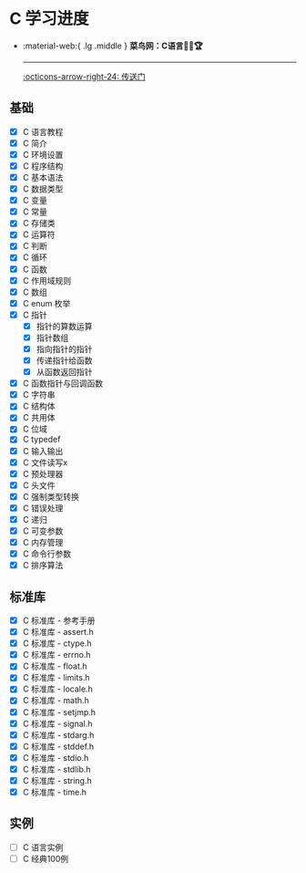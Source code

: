 # C 学习进度

<div class="grid cards" markdown>

-   :material-web:{ .lg .middle } __菜鸟网：C语言🎯✅🏆__

    ---

    [:octicons-arrow-right-24: <a href="https://www.runoob.com/cprogramming/c-tutorial.html" target="_blank"> 传送门 </a>](#)

</div>

## 基础
- [x] C 语言教程
- [x] C 简介
- [x] C 环境设置
- [x] C 程序结构
- [x] C 基本语法
- [x] C 数据类型
- [x] C 变量
- [x] C 常量
- [x] C 存储类
- [x] C 运算符
- [x] C 判断
- [x] C 循环
- [x] C 函数
- [x] C 作用域规则
- [x] C 数组
- [x] C enum 枚举
- [x] C 指针
  - [x] 指针的算数运算
  - [x] 指针数组
  - [x] 指向指针的指针
  - [x] 传递指针给函数
  - [x] 从函数返回指针
- [x] C 函数指针与回调函数
- [x] C 字符串
- [x] C 结构体
- [x] C 共用体
- [x] C 位域
- [x] C typedef
- [x] C 输入输出
- [x] C 文件读写x
- [x] C 预处理器
- [x] C 头文件
- [x] C 强制类型转换
- [x] C 错误处理
- [x] C 递归
- [x] C 可变参数
- [x] C 内存管理
- [x] C 命令行参数
- [x] C 排序算法

## 标准库
- [x] C 标准库 - 参考手册
- [x] C 标准库 - assert.h
- [x] C 标准库 - ctype.h
- [x] C 标准库 - errno.h
- [x] C 标准库 - float.h
- [x] C 标准库 - limits.h
- [x] C 标准库 - locale.h
- [x] C 标准库 - math.h
- [x] C 标准库 - setjmp.h
- [x] C 标准库 - signal.h
- [x] C 标准库 - stdarg.h
- [x] C 标准库 - stddef.h
- [x] C 标准库 - stdio.h
- [x] C 标准库 - stdlib.h
- [x] C 标准库 - string.h
- [x] C 标准库 - time.h

## 实例
- [ ] C 语言实例
- [ ] C 经典100例